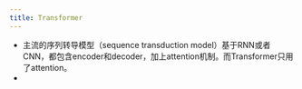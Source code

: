 ```yaml
---
title: Transformer
---
```


- 主流的序列转导模型（sequence transduction model）基于RNN或者CNN，都包含encoder和decoder，加上attention机制。而Transformer只用了attention。
-